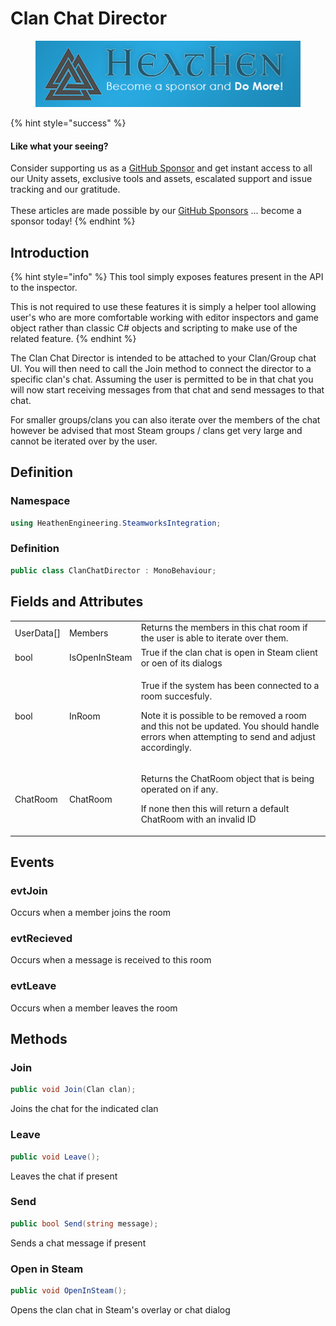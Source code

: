 # Clan Chat Director

<figure><img src="../../../../.gitbook/assets/512x128 Sponsor Banner.png" alt="Become a sponsor and Do More"><figcaption></figcaption></figure>

{% hint style="success" %}
#### Like what your seeing?

Consider supporting us as a [GitHub Sponsor](../../../../company/become-a-sponsor.md) and get instant access to all our Unity assets, exclusive tools and assets, escalated support and issue tracking and our gratitude.\
\
These articles are made possible by our [GitHub Sponsors](https://github.com/sponsors/heathen-engineering) ... become a sponsor today!
{% endhint %}

## Introduction

{% hint style="info" %}
This tool simply exposes features present in the API to the inspector.



This is not required to use these features it is simply a helper tool allowing user's who are more comfortable working with editor inspectors and game object rather than classic C# objects and scripting to make use of the related feature.
{% endhint %}

The Clan Chat Director is intended to be attached to your Clan/Group chat UI. You will then need to call the Join method to connect the director to a specific clan's chat. Assuming the user is permitted to be in that chat you will now start receiving messages from that chat and send messages to that chat.&#x20;

For smaller groups/clans you can also iterate over the members of the chat however be advised that most Steam groups / clans get very large and cannot be iterated over by the user.

## Definition

### Namespace

```csharp
using HeathenEngineering.SteamworksIntegration;
```

### Definition

```csharp
public class ClanChatDirector : MonoBehaviour;
```

## Fields and Attributes

|             |               |                                                                                                                                                                                                                            |
| ----------- | ------------- | -------------------------------------------------------------------------------------------------------------------------------------------------------------------------------------------------------------------------- |
| UserData\[] | Members       | Returns the members in this chat room if the user is able to iterate over them.                                                                                                                                            |
| bool        | IsOpenInSteam | True if the clan chat is open in Steam client or oen of its dialogs                                                                                                                                                        |
| bool        | InRoom        | <p>True if the system has been connected to a room succesfuly.</p><p></p><p>Note it is possible to be removed a room and this not be updated. You should handle errors when attempting to send and adjust accordingly.</p> |
| ChatRoom    | ChatRoom      | <p>Returns the ChatRoom object that is being operated on if any.</p><p></p><p>If none then this will return a default ChatRoom with an invalid ID</p>                                                                      |

## Events

### evtJoin

Occurs when a member joins the room

### evtRecieved

Occurs when a message is received to this room

### evtLeave

Occurs when a member leaves the room

## Methods

### Join

```csharp
public void Join(Clan clan);
```

Joins the chat for the indicated clan

### Leave

```csharp
public void Leave();
```

Leaves the chat if present

### Send

```csharp
public bool Send(string message);
```

Sends a chat message if present

### Open in Steam

```csharp
public void OpenInSteam();
```

Opens the clan chat in Steam's overlay or chat dialog

